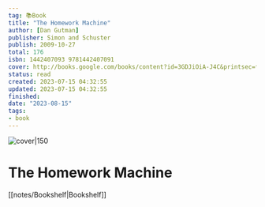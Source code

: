 ```yaml
---
tag: 📚Book
title: "The Homework Machine"
author: [Dan Gutman]
publisher: Simon and Schuster
publish: 2009-10-27
total: 176
isbn: 1442407093 9781442407091
cover: http://books.google.com/books/content?id=3GDJiOiA-J4C&printsec=frontcover&img=1&zoom=1&edge=curl&source=gbs_api
status: read
created: 2023-07-15 04:32:55
updated: 2023-07-15 04:32:55
finished: 
date: "2023-08-15"
tags:
- book
---
```


![cover|150](http://books.google.com/books/content?id=3GDJiOiA-J4C&printsec=frontcover&img=1&zoom=1&edge=curl&source=gbs_api)

# The Homework Machine
[[notes/Bookshelf|Bookshelf]]